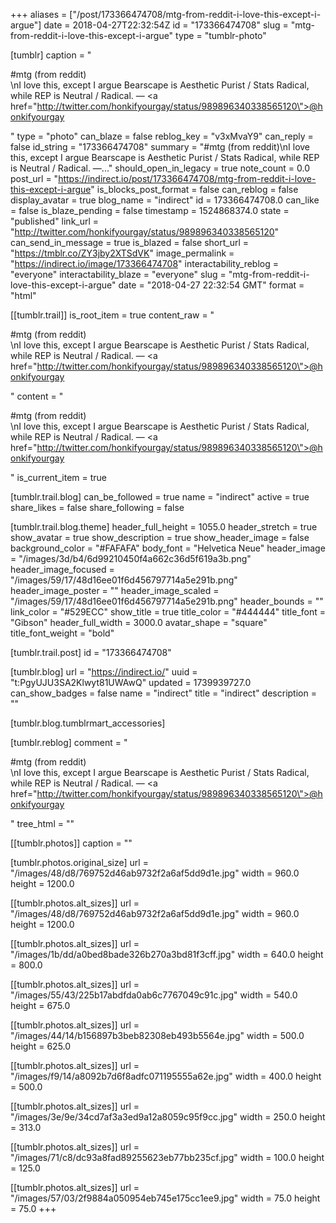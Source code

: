 +++
aliases = ["/post/173366474708/mtg-from-reddit-i-love-this-except-i-argue"]
date = 2018-04-27T22:32:54Z
id = "173366474708"
slug = "mtg-from-reddit-i-love-this-except-i-argue"
type = "tumblr-photo"

[tumblr]
caption = "<p>#mtg (from reddit)<br/>\nI love this, except I argue Bearscape is Aesthetic Purist / Stats Radical, while REP is Neutral / Radical. — <a href=\"http://twitter.com/honkifyourgay/status/989896340338565120\">@honkifyourgay</a></p>"
type = "photo"
can_blaze = false
reblog_key = "v3xMvaY9"
can_reply = false
id_string = "173366474708"
summary = "#mtg (from reddit)\nI love this, except I argue Bearscape is Aesthetic Purist / Stats Radical, while REP is Neutral / Radical. —..."
should_open_in_legacy = true
note_count = 0.0
post_url = "https://indirect.io/post/173366474708/mtg-from-reddit-i-love-this-except-i-argue"
is_blocks_post_format = false
can_reblog = false
display_avatar = true
blog_name = "indirect"
id = 173366474708.0
can_like = false
is_blaze_pending = false
timestamp = 1524868374.0
state = "published"
link_url = "http://twitter.com/honkifyourgay/status/989896340338565120"
can_send_in_message = true
is_blazed = false
short_url = "https://tmblr.co/ZY3jby2XTSdVK"
image_permalink = "https://indirect.io/image/173366474708"
interactability_reblog = "everyone"
interactability_blaze = "everyone"
slug = "mtg-from-reddit-i-love-this-except-i-argue"
date = "2018-04-27 22:32:54 GMT"
format = "html"

[[tumblr.trail]]
is_root_item = true
content_raw = "<p>#mtg (from reddit)<br>\nI love this, except I argue Bearscape is Aesthetic Purist / Stats Radical, while REP is Neutral / Radical. — <a href=\"http://twitter.com/honkifyourgay/status/989896340338565120\">@honkifyourgay</a></p>"
content = "<p>#mtg (from reddit)<br />\nI love this, except I argue Bearscape is Aesthetic Purist / Stats Radical, while REP is Neutral / Radical. &mdash; <a href=\"http://twitter.com/honkifyourgay/status/989896340338565120\">@honkifyourgay</a></p>"
is_current_item = true

[tumblr.trail.blog]
can_be_followed = true
name = "indirect"
active = true
share_likes = false
share_following = false

[tumblr.trail.blog.theme]
header_full_height = 1055.0
header_stretch = true
show_avatar = true
show_description = true
show_header_image = false
background_color = "#FAFAFA"
body_font = "Helvetica Neue"
header_image = "/images/3d/b4/6d99210450f4a662c36d5f619a3b.png"
header_image_focused = "/images/59/17/48d16ee01f6d456797714a5e291b.png"
header_image_poster = ""
header_image_scaled = "/images/59/17/48d16ee01f6d456797714a5e291b.png"
header_bounds = ""
link_color = "#529ECC"
show_title = true
title_color = "#444444"
title_font = "Gibson"
header_full_width = 3000.0
avatar_shape = "square"
title_font_weight = "bold"

[tumblr.trail.post]
id = "173366474708"

[tumblr.blog]
url = "https://indirect.io/"
uuid = "t:PgyUJU3SA2Klwyt81UWAwQ"
updated = 1739939727.0
can_show_badges = false
name = "indirect"
title = "indirect"
description = ""

[tumblr.blog.tumblrmart_accessories]

[tumblr.reblog]
comment = "<p>#mtg (from reddit)<br>\nI love this, except I argue Bearscape is Aesthetic Purist / Stats Radical, while REP is Neutral / Radical. — <a href=\"http://twitter.com/honkifyourgay/status/989896340338565120\">@honkifyourgay</a></p>"
tree_html = ""

[[tumblr.photos]]
caption = ""

[tumblr.photos.original_size]
url = "/images/48/d8/769752d46ab9732f2a6af5dd9d1e.jpg"
width = 960.0
height = 1200.0

[[tumblr.photos.alt_sizes]]
url = "/images/48/d8/769752d46ab9732f2a6af5dd9d1e.jpg"
width = 960.0
height = 1200.0

[[tumblr.photos.alt_sizes]]
url = "/images/1b/dd/a0bed8bade326b270a3bd81f3cff.jpg"
width = 640.0
height = 800.0

[[tumblr.photos.alt_sizes]]
url = "/images/55/43/225b17abdfda0ab6c7767049c91c.jpg"
width = 540.0
height = 675.0

[[tumblr.photos.alt_sizes]]
url = "/images/44/14/b156897b3beb82308eb493b5564e.jpg"
width = 500.0
height = 625.0

[[tumblr.photos.alt_sizes]]
url = "/images/f9/14/a8092b7d6f8adfc071195555a62e.jpg"
width = 400.0
height = 500.0

[[tumblr.photos.alt_sizes]]
url = "/images/3e/9e/34cd7af3a3ed9a12a8059c95f9cc.jpg"
width = 250.0
height = 313.0

[[tumblr.photos.alt_sizes]]
url = "/images/71/c8/dc93a8fad89255623eb77bb235cf.jpg"
width = 100.0
height = 125.0

[[tumblr.photos.alt_sizes]]
url = "/images/57/03/2f9884a050954eb745e175cc1ee9.jpg"
width = 75.0
height = 75.0
+++
